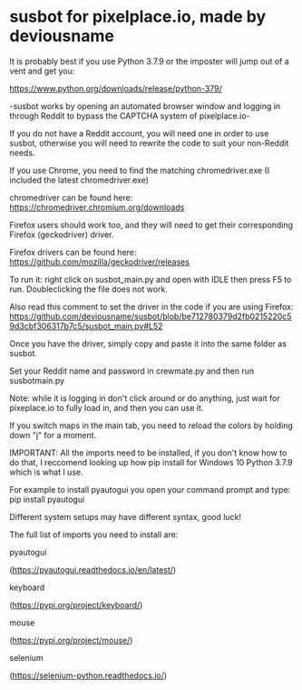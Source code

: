# susbot for pixelplace.io, made by deviousname

It is probably best if you use Python 3.7.9 or the imposter will jump out of a vent and get you:

https://www.python.org/downloads/release/python-379/

-susbot works by opening an automated browser window and logging in through Reddit to bypass the CAPTCHA system of pixelplace.io-

If you do not have a Reddit account, you will need one in order to use susbot, otherwise you will need to rewrite the code to suit your non-Reddit needs.

If you use Chrome, you need to find the matching chromedriver.exe (I included the latest chromedriver.exe)

chromedriver can be found here:  https://chromedriver.chromium.org/downloads

Firefox users should work too, and they will need to get their corresponding Firefox (geckodriver) driver.

Firefox drivers can be found here: https://github.com/mozilla/geckodriver/releases

To run it: right click on susbot_main.py and open with IDLE then press F5 to run. Doubleclicking the file does not work.


Also read this comment to set the driver in the code if you are using Firefox: https://github.com/deviousname/susbot/blob/be712780379d2fb0215220c59d3cbf306317b7c5/susbot_main.py#L52

Once you have the driver, simply copy and paste it into the same folder as susbot.

Set your Reddit name and password in crewmate.py and then run susbotmain.py

Note: while it is logging in don't click around or do anything, just wait for pixeplace.io to fully load in, and then you can use it.

If you switch maps in the main tab, you need to reload the colors by holding down "j" for a moment.

IMPORTANT: All the imports need to be installed, if you don't know how to do that, I reccomend looking up how pip install for Windows 10 Python 3.7.9 which is what I use.

For example to install pyautogui you open your command prompt and type: pip install pyautogui

Different system setups may have different syntax, good luck!

The full list of imports you need to install are:

pyautogui

(https://pyautogui.readthedocs.io/en/latest/)

keyboard

(https://pypi.org/project/keyboard/)

mouse

(https://pypi.org/project/mouse/)

selenium

(https://selenium-python.readthedocs.io/)
